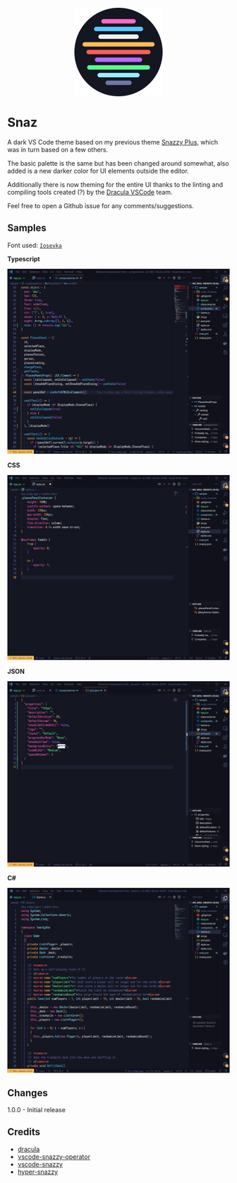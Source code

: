 <p align="center">
  <img src="https://github.com/akarlsten/snaz/raw/master/icon.png" width="200" height="200">
</p>

# Snaz

A dark VS Code theme based on my previous theme [Snazzy Plus](https://github.com/akarlsten/snazzy-plus), which was in turn based on a few others.

The basic palette is the same but has been changed around somewhat, also added is a new darker color for UI elements outside the editor.

Additionally there is now theming for the entire UI thanks to the linting and compiling tools created (?) by the [Dracula VSCode](<(https://github.com/dracula/visual-studio-code)>) team.

Feel free to open a Github issue for any comments/suggestions.

## Samples

Font used: [`Iosevka`](https://github.com/be5invis/Iosevka)

**Typescript**

![sample-typescript](https://github.com/akarlsten/snaz/raw/master/sample-ts.png)

**CSS**

![sample-css](https://github.com/akarlsten/snaz/raw/master/sample-css.png)

**JSON**

![sample-json](https://github.com/akarlsten/snaz/raw/master/sample-json.png)

**C#**

![sample-csharp](https://github.com/akarlsten/snaz/raw/master/sample-csharp.png)

## Changes

1.0.0 - Initial release

## Credits

-   [dracula](https://github.com/dracula/visual-studio-code)
-   [vscode-snazzy-operator](https://github.com/aaronthomas/vscode-snazzy-operator)
-   [vscode-snazzy](https://github.com/alexanderbast/vscode-snazzy)
-   [hyper-snazzy](https://github.com/sindresorhus/hyper-snazzy)
